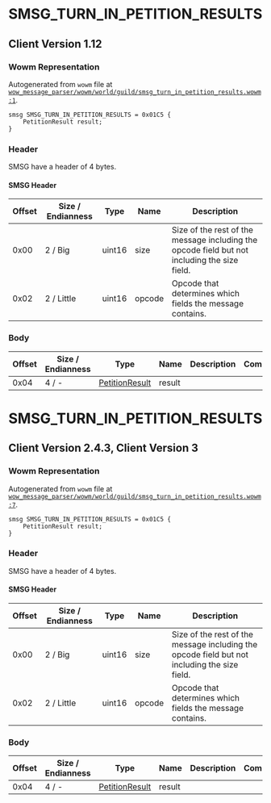 # SMSG_TURN_IN_PETITION_RESULTS

## Client Version 1.12

### Wowm Representation

Autogenerated from `wowm` file at [`wow_message_parser/wowm/world/guild/smsg_turn_in_petition_results.wowm:1`](https://github.com/gtker/wow_messages/tree/main/wow_message_parser/wowm/world/guild/smsg_turn_in_petition_results.wowm#L1).
```rust,ignore
smsg SMSG_TURN_IN_PETITION_RESULTS = 0x01C5 {
    PetitionResult result;
}
```
### Header

SMSG have a header of 4 bytes.

#### SMSG Header

| Offset | Size / Endianness | Type   | Name   | Description |
| ------ | ----------------- | ------ | ------ | ----------- |
| 0x00   | 2 / Big           | uint16 | size   | Size of the rest of the message including the opcode field but not including the size field.|
| 0x02   | 2 / Little        | uint16 | opcode | Opcode that determines which fields the message contains.|

### Body

| Offset | Size / Endianness | Type | Name | Description | Comment |
| ------ | ----------------- | ---- | ---- | ----------- | ------- |
| 0x04 | 4 / - | [PetitionResult](petitionresult.md) | result |  |  |

# SMSG_TURN_IN_PETITION_RESULTS

## Client Version 2.4.3, Client Version 3

### Wowm Representation

Autogenerated from `wowm` file at [`wow_message_parser/wowm/world/guild/smsg_turn_in_petition_results.wowm:7`](https://github.com/gtker/wow_messages/tree/main/wow_message_parser/wowm/world/guild/smsg_turn_in_petition_results.wowm#L7).
```rust,ignore
smsg SMSG_TURN_IN_PETITION_RESULTS = 0x01C5 {
    PetitionResult result;
}
```
### Header

SMSG have a header of 4 bytes.

#### SMSG Header

| Offset | Size / Endianness | Type   | Name   | Description |
| ------ | ----------------- | ------ | ------ | ----------- |
| 0x00   | 2 / Big           | uint16 | size   | Size of the rest of the message including the opcode field but not including the size field.|
| 0x02   | 2 / Little        | uint16 | opcode | Opcode that determines which fields the message contains.|

### Body

| Offset | Size / Endianness | Type | Name | Description | Comment |
| ------ | ----------------- | ---- | ---- | ----------- | ------- |
| 0x04 | 4 / - | [PetitionResult](petitionresult.md) | result |  |  |

